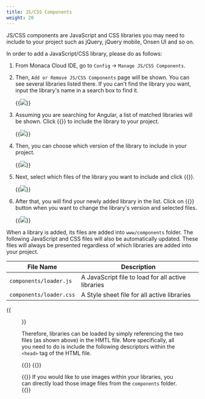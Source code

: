 ```yaml
---
title: JS/CSS Components
weight: 20
---
```


JS/CSS components are JavaScript and CSS libraries you may need to
include to your project such as jQuery, jQuery mobile, Onsen UI and so
on.

In order to add a JavaScript/CSS library, please do as follows:

1.  From Monaca Cloud IDE, go to `Config` &rarr; `Manage JS/CSS Components`.
2.  Then, `Add or Remove JS/CSS Components` page will be shown. You can see several libraries listed there. If you can't find the library you want, input the library's name in a search box to find it.

    {{<img src="/images/monaca_ide/manual/dependencies/components/1.png">}}

3.  Assuming you are searching for Angular, a list of matched libraries will be shown. Click {{<guilabel name="Add">}} to include the library to your project.

    {{<img src="/images/monaca_ide/manual/dependencies/components/2.png">}}

4.  Then, you can choose which version of the library to include in your project.

    {{<img src="/images/monaca_ide/manual/dependencies/components/3.png">}}

5.  Next, select which files of the library you want to include and click {{<guilabel name="OK">}}.

    {{<img src="/images/monaca_ide/manual/dependencies/components/4.png">}}

6.  After that, you will find your newly added library in the list. Click on {{<guilabel name="Configure">}} button when you want to change the library's version and selected files.

    {{<img src="/images/monaca_ide/manual/dependencies/components/5.png">}}

When a library is added, its files are added into `www/components`
folder. The following JavaScript and CSS files will also be
automatically updated. These files will always be presented regardless
of which libraries are added into your project.

| File Name | Description |
|------------------|-------------|
| `components/loader.js` | 	A JavaScript file to load for all active libraries |
| `components/loader.css` | 	A Style sheet file for all active libraries |

{{<figure src="/images/monaca_ide/manual/dependencies/components/6.png">}}

Therefore, libraries can be loaded by simply referencing the two files
(as shown above) in the HMTL file. More specifically, all you need to do
is include the following descriptors within the `<head>` tag of the HTML
file.

{{<highlight html>}}
    <script src="components/loader.js"></script>
    <link rel="stylesheet" href="components/loader.css">
{{</highlight>}}


{{<note>}}
    If you would like to use images within your libraries, you can directly load those image files from the <code>components</code> folder.
{{</note>}}

